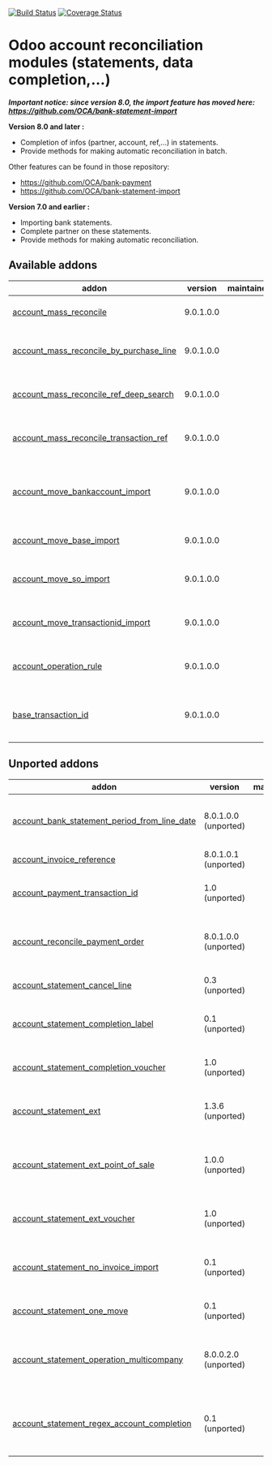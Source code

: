 [![Build Status](https://travis-ci.org/OCA/account-reconcile.svg?branch=9.0)](https://travis-ci.org/OCA/account-reconcile)
[![Coverage Status](https://coveralls.io/repos/OCA/account-reconcile/badge.png?branch=9.0)](https://coveralls.io/r/OCA/account-reconcile?branch=9.0)

Odoo account reconciliation modules (statements, data completion,...)
=====================================================================

***Important notice: since version 8.0, the import feature has moved here: https://github.com/OCA/bank-statement-import***


__Version 8.0 and later :__

* Completion of infos (partner, account, ref,...) in statements.
* Provide methods for making automatic reconciliation in batch.

Other features can be found in those repository:
* https://github.com/OCA/bank-payment
* https://github.com/OCA/bank-statement-import

__Version 7.0 and earlier :__

* Importing bank statements.
* Complete partner on these statements.
* Provide methods for making automatic reconciliation.


[//]: # (addons)

Available addons
----------------
addon | version | maintainers | summary
--- | --- | --- | ---
[account_mass_reconcile](account_mass_reconcile/) | 9.0.1.0.0 |  | Account Mass Reconcile
[account_mass_reconcile_by_purchase_line](account_mass_reconcile_by_purchase_line/) | 9.0.1.0.0 |  | Allows to reconcile based on the PO line
[account_mass_reconcile_ref_deep_search](account_mass_reconcile_ref_deep_search/) | 9.0.1.0.0 |  | Mass Reconcile Ref Deep Search
[account_mass_reconcile_transaction_ref](account_mass_reconcile_transaction_ref/) | 9.0.1.0.0 |  | Mass Reconcile Transaction Ref
[account_move_bankaccount_import](account_move_bankaccount_import/) | 9.0.1.0.0 |  | Journal Entry completion from bank account number
[account_move_base_import](account_move_base_import/) | 9.0.1.0.0 |  | Journal Entry base import
[account_move_so_import](account_move_so_import/) | 9.0.1.0.0 |  | Journal Entry Sale Order completion
[account_move_transactionid_import](account_move_transactionid_import/) | 9.0.1.0.0 |  | Journal Entry transactionID import
[account_operation_rule](account_operation_rule/) | 9.0.1.0.0 |  | Bank Statement Operation Rules
[base_transaction_id](base_transaction_id/) | 9.0.1.0.0 |  | Base transaction id for financial institutes


Unported addons
---------------
addon | version | maintainers | summary
--- | --- | --- | ---
[account_bank_statement_period_from_line_date](account_bank_statement_period_from_line_date/) | 8.0.1.0.0 (unported) |  | Use bank transaction (line) date to determine move period
[account_invoice_reference](account_invoice_reference/) | 8.0.1.0.1 (unported) |  | Invoices Reference
[account_payment_transaction_id](account_payment_transaction_id/) | 1.0 (unported) |  | Account Payment - Transaction ID
[account_reconcile_payment_order](account_reconcile_payment_order/) | 8.0.1.0.0 (unported) |  | Automatically reconcile all lines from payment orders
[account_statement_cancel_line](account_statement_cancel_line/) | 0.3 (unported) |  | Account Statement Cancel Line
[account_statement_completion_label](account_statement_completion_label/) | 0.1 (unported) |  | Bank statement completion from label
[account_statement_completion_voucher](account_statement_completion_voucher/) | 1.0 (unported) |  | Bank statement extension with voucher
[account_statement_ext](account_statement_ext/) | 1.3.6 (unported) |  | Bank statement extension and profiles
[account_statement_ext_point_of_sale](account_statement_ext_point_of_sale/) | 1.0.0 (unported) |  | Bank statement extension and profiles for Point of Sale
[account_statement_ext_voucher](account_statement_ext_voucher/) | 1.0 (unported) |  | Bank statement extension with voucher
[account_statement_no_invoice_import](account_statement_no_invoice_import/) | 0.1 (unported) |  | account bank statement no invoice import
[account_statement_one_move](account_statement_one_move/) | 0.1 (unported) |  | Bank statement one move
[account_statement_operation_multicompany](account_statement_operation_multicompany/) | 8.0.0.2.0 (unported) |  | Fix multi-company issue on Statement Operation Templates
[account_statement_regex_account_completion](account_statement_regex_account_completion/) | 0.1 (unported) |  | Account Statement Regex Account Completion addon

[//]: # (end addons)
